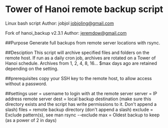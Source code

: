 # Tower of Hanoi remote backup script
Linux bash script
Author: jobjol jobjoling@gmail.com

Fork of hanoi_backup v2.3.1 Author: jeremdow@gmail.com

##Purpose
Generate full backups from remote server locations with rsync.

##Desciption
This script will archive specified files and folders on the remote host.
If run as a daily cron job, archives are rotated on a Tower of Hanoi schedule.
Archives from 1, 2, 4, 8, 16... $max days ago are retained depending on the setting.

##prerequisites
copy your SSH key to the remote host, to allow access without a password.

##settings
user = username to login with at the remote server
server = IP address remote server
dest = local backup destination (make sure this directory exists and the script has write permissions to it. Don't append a slash)
files = remote backup directory (don't append a slash)
exclude = Exclude pattern(s), see man rsync --exclude
max = Oldest backup to keep (as a power of 2 in days)
